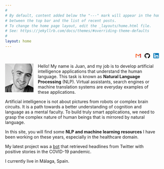```yaml
---
#
# By default, content added below the "---" mark will appear in the home page
# between the top bar and the list of recent posts.
# To change the home page layout, edit the _layouts/home.html file.
# See: https://jekyllrb.com/docs/themes/#overriding-theme-defaults
#
layout: home
---
```


<style>

.company-icon {
	float:left;
	width:3.22rem;
	margin-right:9px;
	vertical-align:text-bottom;
}

</style>

<p align="right">
<a href="mailto:&#106;&#110;&#102;&#101;&#114;&#102;&#101;&#114;&#064;&#103;&#109;&#097;&#105;&#108;&#046;&#099;&#111;&#109;"><img title="E-mail" style="width: 1.1rem;" src = 'assets/index/correo-electronico.png'/></a> &nbsp; <a target="_blank" href="https://github.com/JuanFF"><img title="Github" style="width: 1.1rem;" src = 'assets/index/imagen-de-github.png'/></a> &nbsp; <a target="_blank" href="https://www.linkedin.com/in/juanff/"><img title="LinkedIn" style="width: 1.1rem;" src = 'assets/index/linkedin.png'/></a></p>


<img src = 'assets/juan-photo.png' style="float:left;width:5.8rem;margin-right:0.9rem"/>

Hello! My name is Juan, and my job is to develop artificial intelligence applications that understand the human language. This task is known as <b>Natural Language Processing</b> (NLP). Virtual assistants, search engines or machine translation systems are everyday examples of these applications. 

Artificial intelligence is not about pictures from robots or complex brain circuits. It is a path towards a better understanding of cognition and language as a mental faculty. To build truly smart applications, we need to grasp the complex nature of human beings that is mirrored by natural language.

In this site, you will find some <b>NLP and machine learning resources</b> I have been working on these years, especially in the healthcare domain.

My latest project was a <a href="Apps.html">bot</a> that retrieved headlines from Twitter with positive stories in the COVID-19 pandemic.

I currently live in Málaga, Spain.


<br /><br />
